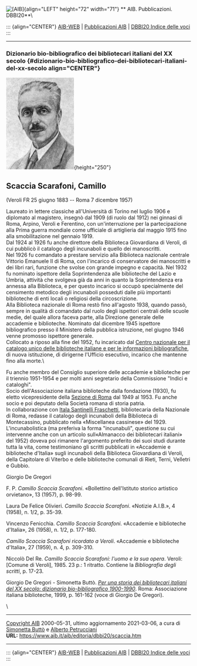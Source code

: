 ![\[AIB\]](/aib/wi/aibv72.gif){align="LEFT" height="72" width="71"}
** AIB. Pubblicazioni. DBBI20**\

::: {align="CENTER"}
[AIB-WEB](/) \| [Pubblicazioni AIB](/pubblicazioni/) \| [DBBI20 Indice
delle voci](dbbi20.htm)
:::

------------------------------------------------------------------------

### Dizionario bio-bibliografico dei bibliotecari italiani del XX secolo {#dizionario-bio-bibliografico-dei-bibliotecari-italiani-del-xx-secolo align="CENTER"}

![\[Ritratto\]](scaccia.jpg){height="250"}

## Scaccia Scarafoni, Camillo

(Veroli FR 25 giugno 1883 -- Roma 7 dicembre 1957)

Laureato in lettere classiche all\'Università di Torino nel luglio 1906
e diplomato al magistero, insegnò dal 1909 (di ruolo dal 1912) nei
ginnasi di Roma, Arpino, Veroli e Ferentino, con un\'interruzione per la
partecipazione alla Prima guerra mondiale come ufficiale di artiglieria
dal maggio 1915 fino alla smobilitazione nel gennaio 1919.\
Dal 1924 al 1926 fu anche direttore della Biblioteca Giovardiana di
Veroli, di cui pubblicò il catalogo degli incunaboli e quello dei
manoscritti.\
Nel 1926 fu comandato a prestare servizio alla Biblioteca nazionale
centrale Vittorio Emanuele II di Roma, con l\'incarico di conservatore
dei manoscritti e dei libri rari, funzione che svolse con grande impegno
e capacità. Nel 1932 fu nominato ispettore della Soprintendenza alle
biblioteche del Lazio e Umbria, attività che svolgeva già da anni in
quanto la Soprintendenza era annessa alla Biblioteca, e per questo
incarico si occupò specialmente del censimento metodico degli incunaboli
posseduti dalle più importanti biblioteche di enti locali o religiosi
della circoscrizione.\
Alla Biblioteca nazionale di Roma restò fino all\'agosto 1938, quando
passò, sempre in qualità di comandato dal ruolo degli ispettori centrali
delle scuole medie, del quale allora faceva parte, alla Direzione
generale delle accademie e biblioteche. Nominato dal dicembre 1945
ispettore bibliografico presso il Ministero della pubblica istruzione,
nel giugno 1946 venne promosso ispettore generale.\
Collocato a riposo alla fine del 1952, fu incaricato dal [Centro
nazionale per il catalogo unico delle biblioteche italiane e per le
informazioni bibliografiche](/aib/stor/dir-iccu.htm), di nuova
istituzione, di dirigerne l\'Ufficio esecutivo, incarico che mantenne
fino alla morte.\

Fu anche membro del Consiglio superiore delle accademie e biblioteche
per il triennio 1951-1954 e per molti anni segretario della Commissione
\"Indici e cataloghi\".\
Socio dell\'Associazione italiana biblioteche dalla fondazione (1930),
fu eletto vicepresidente della [Sezione di
Roma](/aib/stor/sezioni/laz.htm) dal 1949 al 1953. Fu anche socio e poi
deputato della Società romana di storia patria.\
In collaborazione con [Itala Santinelli Fraschetti](santinelli.htm),
bibliotecaria della Nazionale di Roma, redasse il catalogo degli
incunaboli della Biblioteca di Montecassino, pubblicato nella
«Miscellanea cassinese» del 1929. L\'incunabolistica (ma preferiva la
forma \"incunabuli\", questione su cui intervenne anche con un articolo
sull«Almanacco dei bibliotecari italiani» del 1952) doveva poi rimanere
l\'argomento preferito dei suoi studi durante tutta la vita, come
testimoniano gli scritti pubblicati in «Accademie e biblioteche
d\'Italia» sugli incunaboli della Biblioteca Giovardiana di Veroli,
della Capitolare di Viterbo e delle biblioteche comunali di Rieti,
Terni, Velletri e Gubbio.

Giorgio De Gregori

F. P. *Camillo Scaccia Scarafoni*. «Bollettino dell\'Istituto storico
artistico orvietano», 13 (1957), p. 98-99.

Laura De Felice Olivieri. *Camillo Scaccia Scarafoni*. «Notizie A.I.B.»,
4 (1958), n. 1/2, p. 35-39.

Vincenzo Fenicchia. *Camillo Scaccia Scarafoni*. «Accademie e
biblioteche d\'Italia», 26 (1958), n. 1/2, p. 177-180.

*Camillo Scaccia Scarafoni ricordato a Veroli*. «Accademie e biblioteche
d\'Italia», 27 (1959), n. 4, p. 309-310.

Niccolò Del Re. *Camillo Scaccia Scarafoni: l\'uomo e la sua opera*.
Veroli: \[Comune di Veroli\], 1985. 23 p.: 1 ritratto. Contiene la
*Bibliografia degli scritti*, p. 17-23.

Giorgio De Gregori - Simonetta Buttò. [*Per una storia dei bibliotecari
italiani del XX secolo: dizionario bio-bibliografico
1900-1990*](/aib/editoria/pub065.htm). Roma: Associazione italiana
biblioteche, 1999, p. 161-162 (voce di Giorgio De Gregori).

\

------------------------------------------------------------------------

[Copyright AIB](/su-questo-sito/dichiarazione-di-copyright-aib-web/)
2000-05-31, ultimo aggiornamento 2021-03-06, a cura di [Simonetta
Buttò](/aib/redazione3.htm) e [Alberto
Petrucciani](/su-questo-sito/redazione-aib-web/)\
**URL:** https://www.aib.it/aib/editoria/dbbi20/scaccia.htm

------------------------------------------------------------------------

::: {align="CENTER"}
[AIB-WEB](/) \| [Pubblicazioni AIB](/pubblicazioni/) \| [DBBI20 Indice
delle voci](dbbi20.htm)
:::

